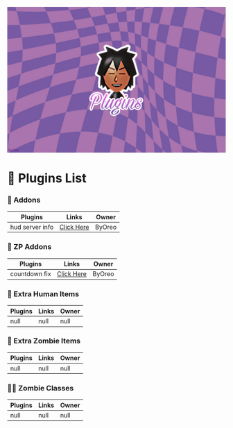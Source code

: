 ![Header](./banner.jpg)

# 📂 Plugins List

### 🧩 Addons
Plugins  | Links | Owner
------------- | ------------- | ------------- |
hud server info | [Click Here](https://github.com/byoreo/hud-server-info) | ByOreo

### 🧩 ZP Addons
Plugins  | Links | Owner
------------- | ------------- | ------------- |
countdown fix  | [Click Here](https://github.com/byoreo/zp-countdown-fix) | ByOreo

### 🔨 Extra Human Items
Plugins | Links | Owner
------------- | ------------- | ------------- |
null | null | null |

### 🔨 Extra Zombie Items
Plugins | Links | Owner
------------- | ------------- | ------------- |
null | null | null |

### 🧟‍♂️ Zombie Classes
Plugins | Links | Owner
------------- | ------------- | ------------- |
null | null | null |
